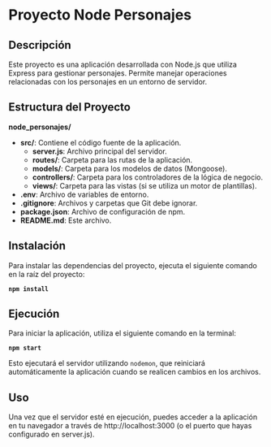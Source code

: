 # Proyecto Node Personajes

## Descripción
Este proyecto es una aplicación desarrollada con Node.js que utiliza Express para gestionar personajes. Permite manejar operaciones relacionadas con los personajes en un entorno de servidor.

## Estructura del Proyecto
 **node_personajes/**
  - **src/**: Contiene el código fuente de la aplicación.
    - **server.js**: Archivo principal del servidor.
    - **routes/**: Carpeta para las rutas de la aplicación.
    - **models/**: Carpeta para los modelos de datos (Mongoose).
    - **controllers/**: Carpeta para los controladores de la lógica de negocio.
    - **views/**: Carpeta para las vistas (si se utiliza un motor de plantillas).
  - **.env**: Archivo de variables de entorno.
  - **.gitignore**: Archivos y carpetas que Git debe ignorar.
  - **package.json**: Archivo de configuración de npm.
  - **README.md**: Este archivo.

## Instalación

Para instalar las dependencias del proyecto, ejecuta el siguiente comando en la raíz del proyecto:

**`npm install`**

## Ejecución

Para iniciar la aplicación, utiliza el siguiente comando en la terminal:

**`npm start`**

Esto ejecutará el servidor utilizando `nodemon`, que reiniciará automáticamente la aplicación cuando se realicen cambios en los archivos.


## Uso

Una vez que el servidor esté en ejecución, puedes acceder a la aplicación en tu navegador a través de http://localhost:3000 (o el puerto que hayas configurado en server.js).
